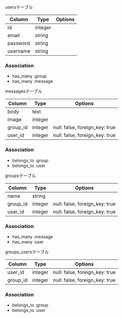 usersテーブル

|Column|Type|Options|
|------|----|-------|
|id|integer|
|email|string|
|password|string|
|username|string|

### Association
- has_many :group
- has_many :message


messagesテーブル

|Column|Type|Options|
|------|----|-------|
|body|text|
|image|integer|
|group_id|integer|null: false, foreign_key: true|
|user_id|integer|null: false, foreign_key: true|

### Association
- belongs_to :group
- belongs_to :user


groupsテーブル

|Column|Type|Options|
|------|----|-------|
|name|string|
|group_id|integer|null: false, foreign_key: true|
|user_id|integer|null: false, foreign_key: true|

### Association
- has_many :message
- has_many :user

groups_usersテーブル

|Column|Type|Options|
|------|----|-------|
|user_id|integer|null: false, foreign_key: true|
|group_id|integer|null: false, foreign_key: true|

### Association
- belongs_to :group
- belongs_to :user